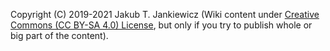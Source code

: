Copyright (C) 2019-2021 Jakub T. Jankiewicz (Wiki content under [Creative Commons (CC BY-SA 4.0) License](https://creativecommons.org/licenses/by-sa/4.0/), but only if you try to publish whole or big part of the content).